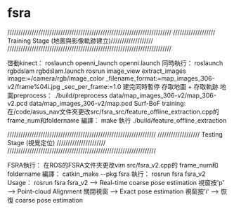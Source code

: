 # fsra

//////////////////////////////////////////////////////////////////////////
/////////////////// Training Stage (地圖與影像軌跡建立)///////////////////
//////////////////////////////////////////////////////////////////////////

啓動kinect：
    roslaunch openni_launch openni.launch
同時執行：
	roslaunch rgbdslam rgbdslam.launch
	rosrun image_view extract_images image:=/camera/rgb/image_color _filename_format:=map_images_306-v2/frame%04i.jpg  _sec_per_frame:=1.0
建完同時暫停
存取地圖 + 存取軌跡
地圖preprocess：
	./build/preprocess data/map_images_306-v2/map_306-v2.pcd data/map_images_306-v2/map.pcd
Surf-BoF training:
	在/code/asus_nav文件夾更改src/fsra_src/feature_offline_extraction.cpp的frame_num和foldername
編譯：
	make
執行
	./build/feature_offline_extraction 

///////////////////////////////////////////////////////////////////
/////////////////// Testing Stage (視覺定位) //////////////////////
///////////////////////////////////////////////////////////////////

FSRA執行：
	在ROS的FSRA文件夾更改vim src/fsra_v2.cpp的 frame_num和 foldername
編譯：
	catkin_make --pkg fsra
執行：
	rosrun fsra fsra_v2
Usage：
	rosrun fsra fsra_v2  --> Real-time coarse pose estimation
	視窗按'p'  -->  Point-cloud Alignment
	關閉視窗 -->   Exact pose estimation 
	視窗按'i'  -->  恢復 coarse pose estimation
